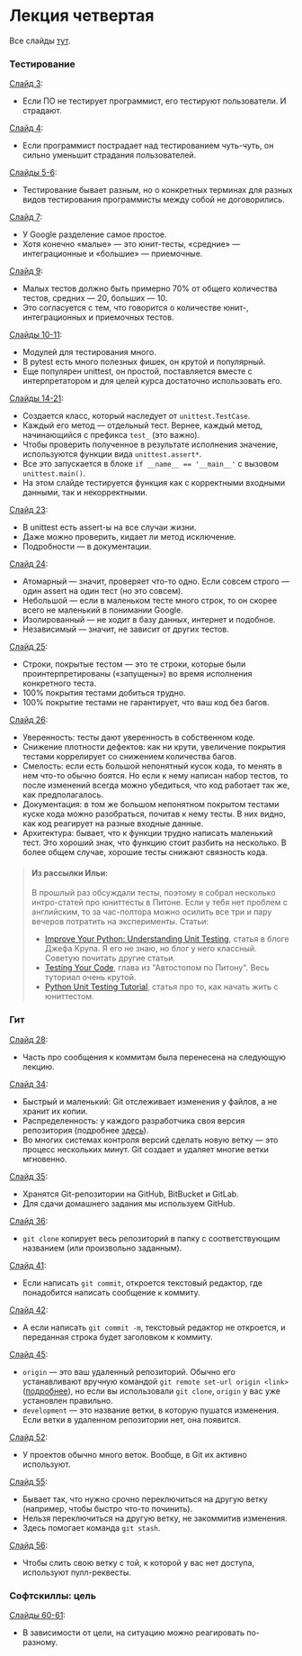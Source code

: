 # Лекция четвертая
Все слайды [тут](http://melevir.com/static/styleru_py/slides/4.html?full#cover).
### Тестирование
[Слайд 3](http://melevir.com/static/styleru_py/slides/4.html?full#3):
- Если ПО не тестирует программист, его тестируют пользователи. И страдают.

[Слайд 4](http://melevir.com/static/styleru_py/slides/4.html?full#4):
- Если программист пострадает над тестированием чуть-чуть, он сильно уменьшит страдания пользователей. 

[Слайды 5-6](http://melevir.com/static/styleru_py/slides/4.html?full#5):
- Тестирование бывает разным, но о конкретных терминах для разных видов тестирования программисты между собой не договорились.

[Слайд 7](http://melevir.com/static/styleru_py/slides/4.html?full#7):
- У Google разделение самое простое.
- Хотя конечно «малые» — это юнит-тесты, «средние» — интеграционные и «большие» — приемочные.

[Слайд 9](http://melevir.com/static/styleru_py/slides/4.html?full#9):
- Малых тестов должно быть примерно 70% от общего количества тестов, средних — 20, больших — 10.
- Это согласуется с тем, что говорится о количестве юнит-, интеграционных и приемочных тестов.

[Слайды 10-11](http://melevir.com/static/styleru_py/slides/4.html?full#10):
- Модулей для тестирования много.
- В pytest есть много полезных фишек, он крутой и популярный.
- Еще популярен unittest, он простой, поставляется вместе с интерпретатором и для целей курса достаточно использовать его.

[Слайды 14-21](http://melevir.com/static/styleru_py/slides/4.html?full#14):
- Создается класс, который наследует от ```unittest.TestCase```.
- Каждый его метод — отдельный тест. Вернее, каждый метод, начинающийся с префикса ```test_``` (это важно).
- Чтобы проверить полученное в результате исполнения значение, используются функции вида ```unittest.assert*```.
- Все это запускается в блоке ```if __name__ == '__main__'``` с вызовом ```unittest.main()```.
- На этом слайде тестируется функция как с корректными входными данными, так и некорректными.

[Слайд 23](http://melevir.com/static/styleru_py/slides/4.html?full#23):
- В unittest есть assert-ы на все случаи жизни.
- Даже можно проверить, кидает ли метод исключение.
- Подробности — в документации.

[Слайд 24](http://melevir.com/static/styleru_py/slides/4.html?full#24):
- Атомарный — значит, проверяет что-то одно. Если совсем строго — один assert на один тест (но это совсем).
- Небольшой — если в маленьком тесте много строк, то он скорее всего не маленький в понимании Google.
- Изолированный — не ходит в базу данных, интернет и подобное.
- Независимый — значит, не зависит от других тестов. 

[Слайд 25](http://melevir.com/static/styleru_py/slides/4.html?full#25):
- Строки, покрытые тестом — это те строки, которые были проинтерпретированы («запущены») во время исполнения конкретного теста.
- 100% покрытия тестами добиться трудно. 
- 100% покрытие тестами не гарантирует, что ваш код без багов.

[Слайд 26](http://melevir.com/static/styleru_py/slides/4.html?full#26):
- Уверенность: тесты дают уверенность в собственном коде.
- Снижение плотности дефектов: как ни крути, увеличение покрытия тестами коррелирует со снижением количества багов.
- Смелость: если есть большой непонятный кусок кода, то менять в нем что-то обычно боятся. Но если к нему написан набор тестов, то после изменений всегда можно убедиться, что код работает так же, как предполагалось.
- Документация: в том же большом непонятном покрытом тестами куске кода можно разобраться, почитав к нему тесты. В них видно, как код реагирует на разные входные данные.
- Архитектура: бывает, что к функции трудно написать маленький тест. Это хороший знак, что функцию стоит разбить на несколько. В более общем случае, хорошие тесты снижают связность кода.

> #### Из рассылки Ильи: 
> В прошлый раз обсуждали тесты, поэтому я собрал несколько интро-статей про юниттесты в Питоне. Если у тебя нет проблем с английским, то за час-полтора можно осилить все три и пару вечеров потратить на эксперименты.
> Статьи:
> - [Improve Your Python: Understanding Unit Testing](https://jeffknupp.com/blog/2013/12/09/improve-your-python-understanding-unit-testing/), статья в блоге Джефа Крупа. Я его не знаю, но блог у него классный. Советую почитать другие статьи.
> - [Testing Your Code](http://docs.python-guide.org/en/latest/writing/tests/), глава из "Автостопом по Питону". Весь туториал очень крутой.
> - [Python Unit Testing Tutorial](https://cgoldberg.github.io/python-unittest-tutorial/), статья про то, как начать жить с юниттестом.

### Гит
[Слайд 28](http://melevir.com/static/styleru_py/slides/4.html?full#28):
- Часть про сообщения к коммитам была перенесена на следующую лекцию.

[Слайд 34](http://melevir.com/static/styleru_py/slides/4.html?full#34):
- Быстрый и маленький: Git отслеживает изменения у файлов, а не хранит их копии.
- Распределенность: у каждого разработчика своя версия репозитория (подробнее [здесь](https://git-scm.com/book/it/v2/Distributed-Git-Distributed-Workflows)).
- Во многих системах контроля версий сделать новую ветку — это процесс нескольких минут. Git создает и удаляет многие ветки мгновенно.

[Слайд 35](http://melevir.com/static/styleru_py/slides/4.html?full#35):
- Хранятся Git-репозитории на GitHub, BitBucket и GitLab. 
- Для сдачи домашнего задания мы используем GitHub.

[Слайд 36](http://melevir.com/static/styleru_py/slides/4.html?full#36):
- ```git clone``` копирует весь репозиторий в папку с соответствующим названием (или произвольно заданным).

[Слайд 41](http://melevir.com/static/styleru_py/slides/4.html?full#41):
- Если написать ```git commit```, откроется текстовый редактор, где понадобится написать сообщение к коммиту. 

[Слайд 42](http://melevir.com/static/styleru_py/slides/4.html?full#42):
- А если написать ```git commit -m```, текстовый редактор не откроется, и переданная строка будет заголовком к коммиту.

[Слайд 45](http://melevir.com/static/styleru_py/slides/4.html?full#45):
- ```origin``` — это ваш удаленный репозиторий. Обычно его устанавливают вручную командой ```git remote set-url origin <link>``` ([подробнее](https://help.github.com/articles/changing-a-remote-s-url/)), но если вы использовали ```git clone```, ```origin``` у вас уже установлен правильно.
- ```development``` — это название ветки, в которую пушатся изменения. Если ветки в удаленном репозитории нет, она появится.

[Слайд 52](http://melevir.com/static/styleru_py/slides/4.html?full#52):
- У проектов обычно много веток. Вообще, в Git их активно используют.

[Слайд 55](http://melevir.com/static/styleru_py/slides/4.html?full#55):
- Бывает так, что нужно срочно переключиться на другую ветку (например, чтобы быстро что-то починить).
- Нельзя переключиться на другую ветку, не закоммитив изменения.
- Здесь помогает команда ```git stash```.

[Слайд 56](http://melevir.com/static/styleru_py/slides/4.html?full#56):
- Чтобы слить свою ветку с той, к которой у вас нет доступа, используют пулл-реквесты.

### Софтскиллы: цель
[Слайды 60-61](http://melevir.com/static/styleru_py/slides/4.html?full#60):
- В зависимости от цели, на ситуацию можно реагировать по-разному.
